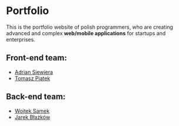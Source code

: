 # Portfolio

This is the portfolio website of polish programmers, who are creating advanced and complex **web/mobile applications** for startups and enterprises.

## Front-end team:
- [Adrian Siewiera](https://www.facebook.com/adrian.siewiera)
- [Tomasz Piątek](https://www.facebook.com/tomasz.piatek.395)

## Back-end team:
- [Wojtek Samek](https://www.facebook.com/wojoj1993)
- [Jarek Błażków](https://www.facebook.com/jarekblazkow)